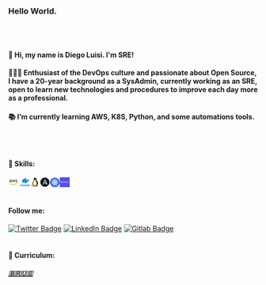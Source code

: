 ### Hello World.
<br />
<br />

#### 🤖 Hi, my name is Diego Luisi. I'm SRE!   
#### 👨🏼‍💻 Enthusiast of the DevOps culture and passionate about Open Source, I have a 20-year background as a SysAdmin, currently working as an SRE, open to learn new technologies and procedures to improve each day more as a professional. 
#### 📚 I’m currently learning AWS, K8S, Python, and some automations tools.
<br />
<br />

#### 🚀 Skills:
<code><img height="20" src="https://raw.githubusercontent.com/github/explore/80688e429a7d4ef2fca1e82350fe8e3517d3494d/topics/aws/aws.png"></code>  <code><img height="20" src="https://raw.githubusercontent.com/github/explore/80688e429a7d4ef2fca1e82350fe8e3517d3494d/topics/docker/docker.png"></code><code><img height="20" src="https://raw.githubusercontent.com/github/explore/80688e429a7d4ef2fca1e82350fe8e3517d3494d/topics/linux/linux.png"></code><code><img height="20" src="https://raw.githubusercontent.com/github/explore/80688e429a7d4ef2fca1e82350fe8e3517d3494d/topics/ansible/ansible.png"></code><code><img height="20" src="https://raw.githubusercontent.com/github/explore/80688e429a7d4ef2fca1e82350fe8e3517d3494d/topics/kubernetes/kubernetes.png"></code><code><img height="20" src="https://raw.githubusercontent.com/github/explore/80688e429a7d4ef2fca1e82350fe8e3517d3494d/topics/terraform/terraform.png"></code>
<br />
<br />

#### Follow me:
[![Twitter Badge](https://img.shields.io/twitter/follow/diegoluisi?color=%234fffff&label=%40diegoluisi&logo=twitter&logoColor=white&style=for-the-badge)](https://twitter.com/diegoluisi)
[![LinkedIn Badge](https://img.shields.io/badge/linkedin--%2300EBEB?style=for-the-badge&logo=linkedin&logoColor=white)](https://www.linkedin.com/in/diegoluisi)
[![Gitlab Badge](https://img.shields.io/badge/gitlab--%2300EBEB?style=for-the-badge&logo=gitlab&logoColor=white)](https://gitlab.com/diegoluisi)
<br />
<br />

#### 📄 Curriculum:
##### [🇧🇷](https://github.com/diegoluisi/personal/blob/master/Diego_Luisi_BR.md)[🇺🇸](https://github.com/diegoluisi/personal/blob/master/Diego_Luisi_EN.md)